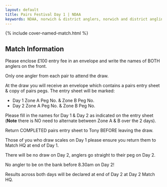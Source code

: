 ```yaml
---
layout: default
title: Pairs Festival Day 1 | NDAA
keywords: NDAA, norwich & district anglers, norwich and district angling, norwich & district, matches, fishing match, match list, match calendar, match listing, ndaa pairs festival 2021, ,2021 ndaa pairs festival, ndaa pairs festival day 1, ndaa pairs festival 1
---
```


{% include cover-named-match.html %}

<main class="wrapper wrapper--padding wrapper--min-height">
    <article id="Information">
        <section>
            <div class="section-hdr">
                <h2>Match Information</h2>
            </div>
            <div class="match-info">
                <p>Please enclose £100 entry fee in an envelope and write the names of BOTH anglers on the front.</p>
                <p>Only one angler from each pair to attend the draw.</p>
                <p>At the draw you will receive an envelope which contains a pairs entry sheet & copy of pairs pegs.  The entry sheet will be marked:</p>
                <ul>
                    <li>Day 1 Zone A Peg No. & Zone B Peg No.</li>
                    <li>Day 2 Zone A Peg No. & Zone B Peg No.</li>
                </ul>
                <p>Please fill in the names for Day 1 & Day 2 as indicated on the entry sheet (<strong>Note</strong> there is NO need to alternate between Zone A & B over the 2 days).</p>
                <p>Return COMPLETED pairs entry sheet to Tony BEFORE leaving the draw.</p>
                <p>Those of you who draw scales on Day 1 please ensure you return them to Match HQ at end of Day 1.</p>
                <p>There will be no draw on Day 2, anglers go straight to their peg on Day 2.</p>
                <p>No angler to be on the bank before 8.30am on Day 2!</p>
                <p>Results across both days will be declared at end of Day 2 at Day 2 Match HQ.</p>
            </div>
        </section>
    </article>

</main>